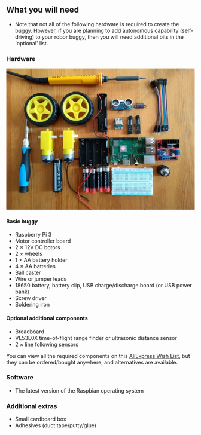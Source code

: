## What you will need

- Note that not all of the following hardware is required to create the buggy. However, if you are planning to add autonomous capability (self-driving) to your robor buggy, then you will need additional bits in the 'optional' list.

### Hardware

![hardward](images/hardware.jpg)

#### Basic buggy
- Raspberry Pi 3
- Motor controller board
- 2 × 12V DC botors
- 2 × wheels
- 1 × AA battery holder
- 4 × AA batteries
- Ball caster
- Wire or jumper leads
- 18650 battery, battery clip, USB charge/discharge board (or USB power bank)
- Screw driver
- Soldering iron

#### Optional additional components
- Breadboard
- VL53L0X time-of-flight range finder or ultrasonic distance sensor
- 2 × line following sensors

You can view all the required components on this [AliExpress Wish List](https://my.aliexpress.com/wishlist/shared.htm?groupId=100000000943756&shortkey=i6BnQZNJ&addresstype=600), but they can be ordered/bought anywhere, and alternatives are available.

### Software
- The latest version of the Raspbian operating system

### Additional extras
- Small cardboard box
- Adhesives (duct tape/putty/glue)
